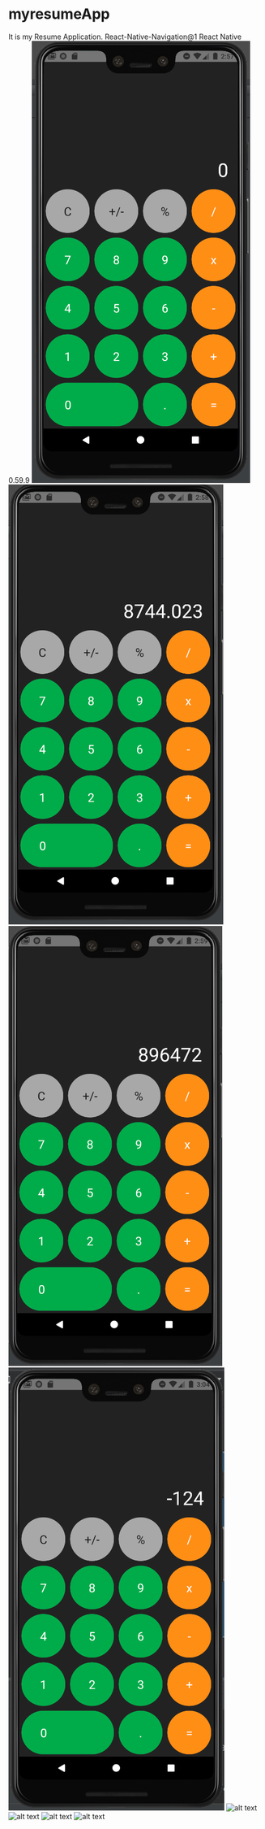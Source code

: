 # myresumeApp
It is my Resume Application.
React-Native-Navigation@1
React Native 0.59.9
![alt text](https://github.com/babarbahadur/Calculator/blob/master/screenshot/1.PNG)
![alt text](https://github.com/babarbahadur/Calculator/blob/master/screenshot/2.PNG)
![alt text](https://github.com/babarbahadur/Calculator/blob/master/screenshot/3.PNG)
![alt text](https://github.com/babarbahadur/Calculator/blob/master/screenshot/4.PNG)
![alt text](https://github.com/babarbahadur/Calculator/blob/master/screenshot/5.PNG)
![alt text](https://github.com/babarbahadur/Calculator/blob/master/screenshot/6.PNG)
![alt text](https://github.com/babarbahadur/Calculator/blob/master/screenshot/7.PNG)
![alt text](https://github.com/babarbahadur/Calculator/blob/master/screenshot/8.PNG)









